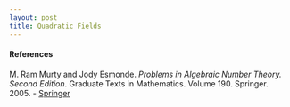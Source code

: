 ```yaml
---
layout: post
title: Quadratic Fields
---
```


#### References

M. Ram Murty and Jody Esmonde. *Problems in Algebraic Number Theory. Second Edition*. Graduate Texts in Mathematics. Volume 190. Springer. 2005.
    - [Springer](https://doi.org/10.1007/b138452)